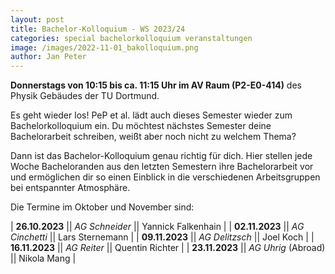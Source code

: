 ```yaml
---
layout: post
title: Bachelor-Kolloquium - WS 2023/24
categories: special bachelorkolloquium veranstaltungen
image: /images/2022-11-01_bakolloquium.png
author: Jan Peter
---
```


**Donnerstags von 10:15 bis ca. 11:15 Uhr im AV Raum (P2-E0-414)** des Physik Gebäudes der TU Dortmund.

Es geht wieder los! PeP et al. lädt auch dieses Semester wieder zum Bachelorkolloquium ein.
Du möchtest nächstes Semester deine Bachelorarbeit schreiben, weißt aber noch nicht zu welchem Thema?

Dann ist das Bachelor-Kolloquium genau richtig für dich.
Hier stellen jede Woche Bacheloranden aus den letzten Semestern ihre Bachelorarbeit vor und ermöglichen dir so einen Einblick in die verschiedenen Arbeitsgruppen bei entspannter Atmosphäre.

Die Termine im Oktober und November sind:

| **26.10.2023** || _AG Schneider_ || Yannick Falkenhain |
| **02.11.2023** || _AG Cinchetti_ || Lars Sternemann |
| **09.11.2023** || _AG Delitzsch_ || Joel Koch |
| **16.11.2023** || _AG Reiter_ || Quentin Richter |
| **23.11.2023** || _AG Uhrig_ (Abroad) || Nikola Mang |
